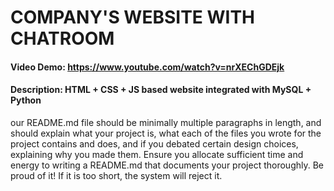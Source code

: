 # COMPANY'S WEBSITE WITH CHATROOM
#### Video Demo:  <https://www.youtube.com/watch?v=nrXEChGDEjk>
#### Description: HTML + CSS + JS based website integrated with MySQL + Python

our README.md file should be minimally multiple paragraphs in length, and should explain what your project is, what each of the files you wrote for the project contains and does, and if you debated certain design choices, explaining why you made them. Ensure you allocate sufficient time and energy to writing a README.md that documents your project thoroughly. Be proud of it! If it is too short, the system will reject it.